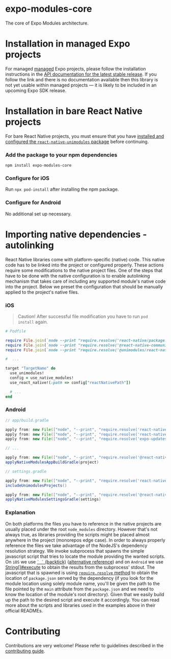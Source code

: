 # expo-modules-core

The core of Expo Modules architecture.

# Installation in managed Expo projects

For managed [managed](https://docs.expo.io/versions/latest/introduction/managed-vs-bare/) Expo projects, please follow the installation instructions in the [API documentation for the latest stable release](#api-documentation). If you follow the link and there is no documentation available then this library is not yet usable within managed projects &mdash; it is likely to be included in an upcoming Expo SDK release.

# Installation in bare React Native projects

For bare React Native projects, you must ensure that you have [installed and configured the `react-native-unimodules` package](https://github.com/expo/expo/tree/master/packages/react-native-unimodules) before continuing.

### Add the package to your npm dependencies

```
npm install expo-modules-core
```

### Configure for iOS

Run `npx pod-install` after installing the npm package.

### Configure for Android

No additional set up necessary.

# Importing native dependencies - autolinking

React Native libraries come with platform-specific (native) code. This native code has to be linked into the project or
configured properly. These actions require some modifications to the native project files. One of the steps that have
to be done with the native configuration is to enable autolinking mechanism that takes care of including any supported
module's native code into the project. Below we preset the configuration that should be manually applied to the
project's native files.

### iOS

> Caution! After successful file modification you have to run `pod install` again.

```ruby
# Podfile

require File.join(`node --print "require.resolve('react-native/package.json')"`, "../scripts/react_native_pods")
require File.join(`node --print "require.resolve('@react-native-community/cli-platform-ios/package.json')"`, "../native_modules")
require File.join(`node --print "require.resolve('@unimodules/react-native-adapter/package.json')"`, "../scripts/autolinking")

#  ...

target "TargetName" do
  use_unimodules!
  config = use_native_modules!
  use_react_native!(:path => config["reactNativePath"])

  # ...
end
```

### Android

```groovy
// app/build.gradle

apply from: new File(["node", "--print", "require.resolve('react-native-unimodules/package.json')"].execute().text.trim(), "../gradle.groovy")
apply from: new File(["node", "--print", "require.resolve('react-native/package.json')"].execute().text.trim(), "../react.gradle")
apply from: new File(["node", "--print", "require.resolve('expo-updates/package.json')"].execute().text.trim(), "../scripts/create-manifest-android.gradle")

// ...

apply from: new File(["node", "--print", "require.resolve('@react-native-community/cli-platform-android/package.json"].execute().text.trim(), "../native_modules.gradle");
applyNativeModulesAppBuildGradle(project)
```

```groovy
// settings.gradle

apply from: new File(["node", "--print", "require.resolve('react-native-unimodules/package.json')"].execute().text.trim(), "../gradle.groovy");
includeUnimodulesProjects()

apply from: new File(["node", "--print", "require.resolve('@react-native-community/cli-platform-android/package.json"].execute().text.trim(), "../native_modules.gradle");
applyNativeModulesSettingsGradle(settings)
```

### Explanation

On both platforms the files you have to reference in the native projects are usually placed under the root
`node_modules` directory. However that's not always true, as libraries providing the scripts might be placed almost
anywhere in the project (monorepos edge case). In order to always properly reference the files we take advantage of
the NodeJS's dependency resolution strategy. We invoke subprocess that spawns the simple javascript script that tries
to locate the module providing the wanted scripts. On `iOS` we use [`` ` ` `` (backtick)](https://stackoverflow.com/questions/3159945/running-command-line-commands-within-ruby-script)
([alternative reference](https://ruby-doc.org/core-3.0.2/Kernel.html#method-i-60)) and on `Android` we use [String[]#execute](<http://docs.groovy-lang.org/latest/html/groovy-jdk/java/lang/String[].html#execute()>)
to obtain the results from the subprocess' stdout. The javascript that is spawned is using [`require.resolve` method](https://nodejs.org/dist/latest-v14.x/docs/api/modules.html#modules_require_resolve_request_options) to obtain the location
of `package.json` served by the dependency (if you look for the module location using solely module name, you'll be
given the path to the file pointed by the `main` attribute from the `package.json` and we need to know the location of
the module's root directory). Given that we easily build up the path to the desired script and execute it accordingly.
You can read more about the scripts and libraries used in the examples above in their official READMEs.

# Contributing

Contributions are very welcome! Please refer to guidelines described in the [contributing guide](https://github.com/expo/expo#contributing).
